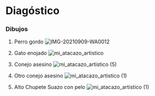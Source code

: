 # Diagóstico

### Dibujos

1. Perro gordo
![IMG-20210909-WA0012](https://user-images.githubusercontent.com/90003328/132760320-a789a12d-5ec7-4edd-abf9-ee420fd415b0.jpg)

2. Gato enojado
![mi_atacazo_artistico](https://user-images.githubusercontent.com/90003328/132760338-7de5b35e-bc8a-431b-9ef3-41eefa294fe3.jpg)

3. Conejo asesino
![mi_atacazo_artistico (5)](https://user-images.githubusercontent.com/90003328/132759271-d0a1cbff-8a8a-4906-a813-e290b157362a.jpg)

4. Otro conejo asesino
![mi_atacazo_artistico (1)](https://user-images.githubusercontent.com/90003328/132760354-68814c6a-1d15-4797-bce7-d657cfd54ede.jpg)

5. Alto Chupete Suazo con pelo
![mi_atacazo_artistico (1)](https://user-images.githubusercontent.com/90003328/132759527-a32db0f3-fa0b-4312-9a64-5fc02a78355c.jpg)
